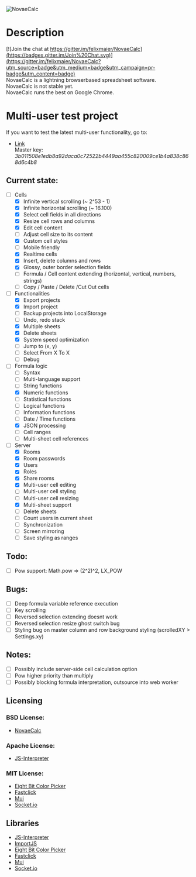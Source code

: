 ![NovaeCalc](http://i.imgur.com/hYWetxs.png)

# Description
[![Join the chat at https://gitter.im/felixmaier/NovaeCalc](https://badges.gitter.im/Join%20Chat.svg)](https://gitter.im/felixmaier/NovaeCalc?utm_source=badge&utm_medium=badge&utm_campaign=pr-badge&utm_content=badge)<br>
NovaeCalc is a lightning browserbased spreadsheet software.<br/>
NovaeCalc is not stable yet.<br/>
NovaeCalc runs the best on Google Chrome.

# Multi-user test project
If you want to test the latest multi-user functionality, go to:
* [Link](http://felixmaier.info/NovaeCalc/?testroom1)<br/>
Master key: *3b011508e1edb8a92daca0c72522b4449aa455c820009ce1b4a838c868d6c4b8*

## Current state:

 - [ ] Cells
   - [x] Infinite vertical scrolling (~ 2^53 - 1)
   - [x] Infinite horizontal scrolling (~ 16.100)
   - [x] Select cell fields in all directions
   - [x] Resize cell rows and columns
   - [x] Edit cell content
   - [ ] Adjust cell size to its content 
   - [x] Custom cell styles
   - [ ] Mobile friendly
   - [x] Realtime cells
   - [x] Insert, delete columns and rows
   - [x] Glossy, outer border selection fields
   - [ ] Formula / Cell content extending (horizontal, vertical, numbers, strings)
   - [ ] Copy / Paste / Delete /Cut Out cells

 - [ ] Functionalities
   - [x] Export projects
   - [x] Import project
   - [ ] Backup projects into LocalStorage
   - [ ] Undo, redo stack
   - [x] Multiple sheets
   - [x] Delete sheets
   - [x] System speed optimization
   - [ ] Jump to (x, y)
   - [ ] Select From X To X
   - [ ] Debug

- [ ] Formula logic
   - [ ] Syntax
   - [ ] Multi-language support
   - [ ] String functions
   - [x] Numeric functions
   - [ ] Statistical functions
   - [ ] Logical functions
   - [ ] Information functions
   - [ ] Date / Time functions
   - [x] JSON processing
   - [ ] Cell ranges
   - [ ] Multi-sheet cell references

- [ ] Server
   - [x] Rooms
   - [x] Room passwords
   - [x] Users
   - [x] Roles
   - [x] Share rooms
   - [x] Multi-user cell editing
   - [ ] Multi-user cell styling
   - [ ] Multi-user cell resizing
   - [x] Multi-sheet support
   - [ ] Delete sheets
   - [ ] Count users in current sheet
   - [ ] Synchronization
   - [ ] Screen mirroring
   - [ ] Save styling as ranges

## Todo:
- [ ] Pow support: Math.pow => (2^2)^2, LX_POW

## Bugs:
- [ ] Deep formula variable reference execution
- [ ] Key scrolling
- [ ] Reversed selection extending doesnt work
- [ ] Reversed selection resize ghost switch bug
- [ ] Styling bug on master column and row background styling (scrolledXY > Settings.xy)

## Notes:
- [ ] Possibly include server-side cell calculation option
- [ ] Pow higher priority than multiply
- [ ] Possibly blocking formula interpretation, outsource into web worker

## Licensing
### BSD License:
 - [NovaeCalc](https://github.com/felixmaier/NovaeCalc/blob/master/LICENSE.BSD)

### Apache License:
 - [JS-Interpreter](https://github.com/NeilFraser/JS-Interpreter/blob/master/LICENSE)

### MIT License:
 - [Eight Bit Color Picker](https://github.com/bilalq/eight-bit-color-picker/blob/master/LICENSE)
 - [Fastclick](https://github.com/ftlabs/fastclick/blob/master/LICENSE)
 - [Mui](https://github.com/muicss/mui/blob/master/LICENSE.txt)
 - [Socket.io](https://github.com/Automattic/socket.io/blob/master/LICENSE)

## Libraries
 * [JS-Interpreter](https://github.com/NeilFraser/JS-Interpreter)
 * [ImportJS](https://github.com/felixmaier/ImportJS)
 * [Eight Bit Color Picker](https://github.com/bilalq/eight-bit-color-picker)
 * [Fastclick](https://github.com/ftlabs/fastclick)
 * [Mui](https://github.com/muicss/mui)
 * [Socket.io](https://github.com/Automattic/socket.io)
